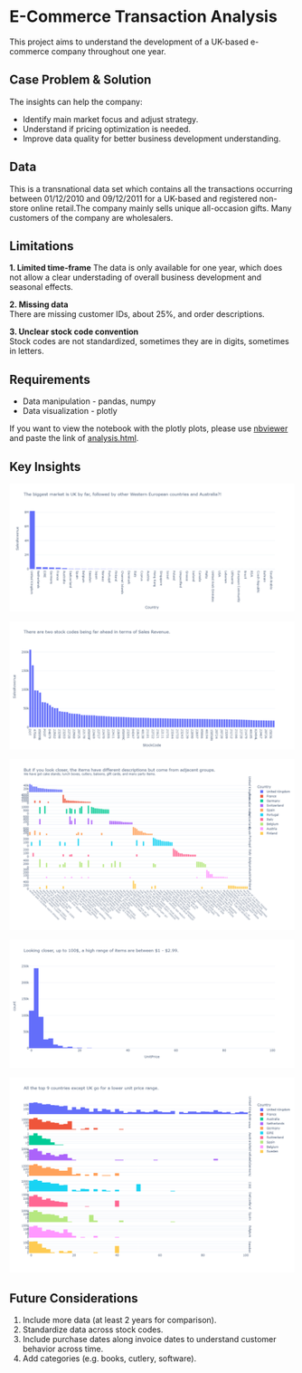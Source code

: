 # E-Commerce Transaction Analysis
This project aims to understand the development of a UK-based e-commerce company throughout one year.

## Case Problem & Solution
The insights can help the company:
* Identify main market focus and adjust strategy.
* Understand if pricing optimization is needed.
* Improve data quality for better business development understanding.

## Data
This is a transnational data set which contains all the transactions occurring between 01/12/2010 and 09/12/2011 for a UK-based and registered non-store online retail.The company mainly sells unique all-occasion gifts. Many customers of the company are wholesalers.

## Limitations
**1. Limited time-frame** 
The data is only available for one year, which does not allow a clear understading of overall business development and seasonal effects.

**2. Missing data**  
There are missing customer IDs, about 25%, and order descriptions.

**3. Unclear stock code convention**  
Stock codes are not standardized, sometimes they are in digits, sometimes in letters. 

## Requirements
* Data manipulation - pandas, numpy
* Data visualization - plotly

If you want to view the notebook with the plotly plots, please use [nbviewer](https://nbviewer.org/) and paste the link of [analysis.html](analysis.html).

## Key Insights
![](plots/Revenue_by_country.png)

![](plots/Revenue_by_StockCode.png)

![](plots/Top_StockCode_by_country.png)

![](plots/UnitPrice.png)

![](plots/UnitPrice_by_country.png)


## Future Considerations
1. Include more data (at least 2 years for comparison).
2. Standardize data across stock codes.
3. Include purchase dates along invoice dates to understand customer behavior across time.
4. Add categories (e.g. books, cutlery, software).
